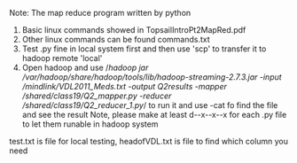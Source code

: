 Note:
The map reduce program written by python

1. Basic linux commands showed in TopsailIntroPt2MapRed.pdf
2. Other linux commands can be found commands.txt
3. Test .py fine in local system first and then use 'scp' to transfer it to hadoop remote 'local'
4. Open hadoop and use 
 /*hadoop jar /var/hadoop/share/hadoop/tools/lib/hadoop-streaming-2.7.3.jar -input /mindlink/VDL2011_Meds.txt  -output Q2results -mapper /shared/class19/Q2_mapper.py -reducer /shared/class19/Q2_reducer_1.py*/ to run it and use -cat fo find the file and see the result
 Note, please make at least d--x--x--x for each .py file to let them runable in hadoop system
 
test.txt is file for local testing,
headofVDL.txt is file to find which column you need

